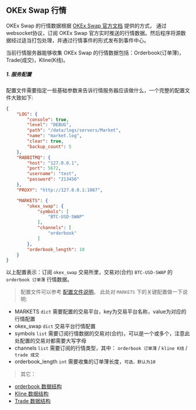 
## OKEx Swap 行情

OKEx Swap 的行情数据根据 [OKEx Swap 官方文档](https://www.okex.com/docs/zh) 提供的方式，
通过websocket协议，订阅 OKEx Swap 官方实时推送的行情数据。然后程序将源数据经过适当打包处理，并通过行情事件的形式发布到事件中心。

当前行情服务器能够收集 OKEx Swap 的行情数据包括：Orderbook(订单薄)，Trade(成交)，Kline(K线)。

##### 1. 服务配置

配置文件需要指定一些基础参数来告诉行情服务器应该做什么，一个完整的配置文件大致如下:

```json
{
    "LOG": {
        "console": true,
        "level": "DEBUG",
        "path": "/data/logs/servers/Market",
        "name": "market.log",
        "clear": true,
        "backup_count": 5
    },
    "RABBITMQ": {
        "host": "127.0.0.1",
        "port": 5672,
        "username": "test",
        "password": "213456"
    },
    "PROXY": "http://127.0.0.1:1087",

    "MARKETS": {
        "okex_swap": {
            "symbols": [
                "BTC-USD-SWAP"
            ],
            "channels": [
                "orderbook"
            ]
        },
        "orderbook_length": 10
    }
}
```
以上配置表示：订阅 `okex_swap` 交易所里，交易对(合约) `BTC-USD-SWAP` 的 `orderbook 订单薄` 行情数据。

> 配置文件可以参考 [配置文件说明](https://github.com/TheNextQuant/thenextquant/blob/master/docs/configure/README.md)。
> 此处对 `MARKETS` 下的关键配置做一下说明:
- MARKETS `dict` 需要配置的交易平台，key为交易平台名称，value为对应的行情配置
- okex_swap `dict` 交易平台行情配置
- symbols `list` 需要订阅行情数据的交易对(合约)，可以是一个或多个，注意此处配置的交易对都需要大写字母
- channels `list` 需要订阅的行情类型，其中： `orderbook 订单薄` / `kline K线` / `trade 成交`
- orderbook_length `int` 需要收集的订单薄长度，`可选，默认为10`


> 其它：
- [orderbook 数据结构](https://github.com/TheNextQuant/thenextquant/blob/master/docs/market.md#21-%E8%AE%A2%E5%8D%95%E8%96%84orderbook)
- [Kline 数据结构](https://github.com/TheNextQuant/thenextquant/blob/master/docs/market.md#22-k%E7%BA%BFkline)
- [Trade 数据结构](https://github.com/TheNextQuant/thenextquant/blob/master/docs/market.md#23-%E6%88%90%E4%BA%A4trade)
